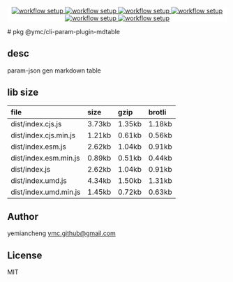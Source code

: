<p align="center" style="background:white;">
<!-- github workflow stat:s -->
<!-- one line and center  -->
  <a href="https://github.com/YMC-GitHub">
    <img alt="workflow setup" src="https://img.shields.io/static/v1?label=pkg&message=done&color=ff69b4&style=flat-square" />
  </a>
  <a href="https://github.com/YMC-GitHub">
    <img alt="workflow setup" src="https://img.shields.io/static/v1?label=cod&message=done&color=ff69b4&style=flat-square" />
  </a>
    <a href="https://github.com/YMC-GitHub">
    <img alt="workflow setup" src="https://img.shields.io/static/v1?label=dep&message=done&color=ff69b4&style=flat-square" />
  </a>
  <a href="https://github.com/YMC-GitHub">
    <img alt="workflow setup" src="https://img.shields.io/static/v1?label=lin&message=done&color=ff69b4&style=flat-square" />
  </a>
    <a href="https://github.com/YMC-GitHub">
    <img alt="workflow setup" src="https://img.shields.io/static/v1?label=tes&message=fail&color=ff69b4&style=flat-square" />
  </a>
      <a href="https://github.com/YMC-GitHub">
    <img alt="workflow setup" src="https://img.shields.io/static/v1?label=pro&message=done&color=ff69b4&style=flat-square" />
  </a>


  <!-- https://img.shields.io/badge/<LABEL>-<MESSAGE>-<COLOR> -->
  <!-- https://img.shields.io/static/v1?label=<LABEL>&message=<MESSAGE>&color=<COLOR> -->
<!-- github workflow stat:e -->
</p>
# pkg @ymc/cli-param-plugin-mdtable

## desc
param-json gen markdown table

## lib size  
file | size | gzip | brotli
:---- | :---- | :---- | :----
dist/index.cjs.js | 3.73kb | 1.35kb | 1.18kb
dist/index.cjs.min.js | 1.21kb | 0.61kb | 0.56kb
dist/index.esm.js | 2.62kb | 1.04kb | 0.91kb
dist/index.esm.min.js | 0.89kb | 0.51kb | 0.44kb
dist/index.js | 2.62kb | 1.04kb | 0.91kb
dist/index.umd.js | 4.34kb | 1.50kb | 1.31kb
dist/index.umd.min.js | 1.45kb | 0.72kb | 0.63kb

## Author
yemiancheng <ymc.github@gmail.com>

## License
MIT